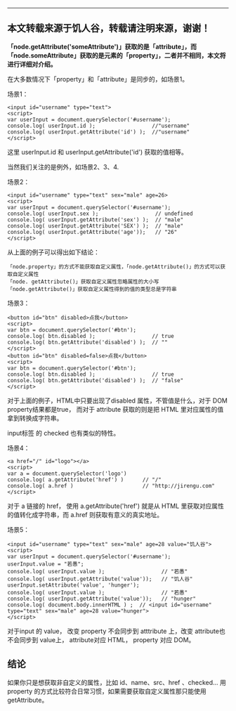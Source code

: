 
----------
本文转载来源于饥人谷，转载请注明来源，谢谢！
----------


**「node.getAttribute('someAttribute')」获取的是「attribute」，而「node.someAttribute」获取的是元素的「property」，二者并不相同，本文将进行详细对介绍。**

在大多数情况下「property」和「attribute」是同步的，如场景1。

场景1：

	<input id="username" type="text">
	<script>
	var userInput = document.querySelector('#username');
	console.log( userInput.id );                  //"username"
	console.log( userInput.getAttribute('id') );  //"username"
	</script>

这里 userInput.id 和 userInput.getAttribute('id') 获取的值相等。

当然我们关注的是例外，如场景2、3、4.

场景2：

	<input id="username" type="text" sex="male" age=26>
	<script>
	var userInput = document.querySelector('#username');
	console.log( userInput.sex );                  // undefined
	console.log( userInput.getAttribute('sex') );  // "male"
	console.log( userInput.getAttribute('SEX') );  // "male"
	console.log( userInput.getAttribute('age'));   // "26"
	</script>

从上面的例子可以得出如下结论：

	「node.property」的方式不能获取自定义属性，「node.getAttribute()」的方式可以获取自定义属性
	「node. getAttribute()」获取自定义属性忽略属性的大小写
	「node.getAttribute()」获取自定义属性得到的值的类型总是字符串

场景3：
	
	<button id="btn" disabled>点我</button>
	<script>
	var btn = document.querySelector('#btn');
	console.log( btn.disabled );                  // true
	console.log( btn.getAttribute('disabled') );  // ""
	</script>
	<button id="btn" disabled=false>点我</button>
	<script>
	var btn = document.querySelector('#btn');
	console.log( btn.disabled );                  // true
	console.log( btn.getAttribute('disabled') );  // "false"
	</script>

对于上面的例子，HTML中只要出现了disabled 属性，不管值是什么，对于 DOM property结果都是true， 而对于 attribute 获取的则是把 HTML 里对应属性的值拿到转换成字符串。

input标签 的 checked 也有类似的特性。

场景4：

	<a href="/" id="logo"></a>
	<script>
	var a = document.querySelector('logo')
	console.log( a.getAttribute('href') )      // "/"
	console.log( a.href )                      // "http://jirengu.com"
	</script>

对于 a 链接的 href， 使用 a.getAttribute('href') 就是从 HTML 里获取对应属性的值转化成字符串，而 a.href 则获取有意义的真实地址。

场景5：

	<input id="username" type="text" sex="male" age=28 value="饥人谷">
	<script>
	var userInput = document.querySelector('#username');
	userInput.value = "若愚";
	console.log( userInput.value );                  // "若愚"
	console.log( userInput.getAttribute('value'));   // "饥人谷"
	userInput.setAttribute('value', 'hunger'); 
	console.log( userInput.value );                  // "若愚"
	console.log( userInput.getAttribute('value'));   // "hunger"
	console.log( document.body.innerHTML ) ;  // <input id="username" type="text" sex="male" age=28 value="hunger">
	</script>

对于input 的 value， 改变 property 不会同步到 atttribute 上，改变 attribute也不会同步到 value上， attribute对应 HTML， property 对应 DOM。

## 结论 ##

如果你只是想获取非自定义的属性，比如 id、name、src、href 、checked... 用 property 的方式比较符合日常习惯，如果需要获取自定义属性那只能使用 getAttribute。